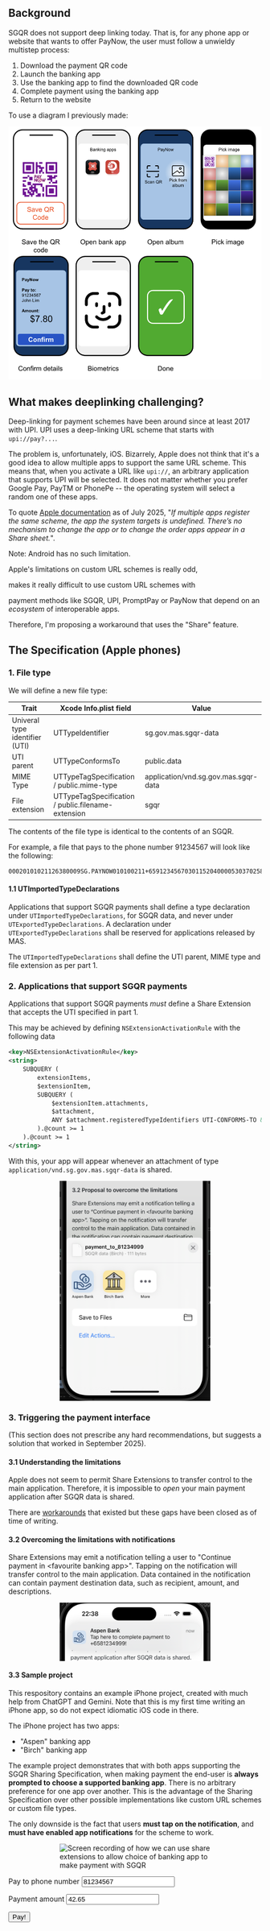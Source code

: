## Background

SGQR does not support deep linking today. That is, for any phone app or website that wants to offer PayNow, the user must follow
a unwieldy multistep process:

1. Download the payment QR code
2. Launch the banking app
3. Use the banking app to find the downloaded QR code
4. Complete payment using the banking app
5. Return to the website

To use a diagram I previously made:

![7 steps to pay with PayNow](images/paynow-steps.png)

## What makes deeplinking challenging?

Deep-linking for payment schemes have been around since at least 2017 with
UPI. UPI uses a deep-linking URL scheme that starts with `upi://pay?...`.

The problem is, unfortunately, iOS. Bizarrely, Apple does not
think that it's a good idea to allow multiple apps to support the same URL
scheme. This means that, when you activate a URL like `upi://`, an arbitrary
application that supports UPI will be selected. It does not matter whether you
prefer Google Pay, PayTM or PhonePe -- the operating system will select a random one
of these apps.

To quote [Apple documentation](https://developer.apple.com/documentation/xcode/defining-a-custom-url-scheme-for-your-app) as of July 2025, "_If multiple apps register the same scheme, the app the system targets is undefined. There’s no mechanism to change the app or to change the order apps appear in a Share sheet._".

Note: Android has no such limitation.

Apple's limitations on custom URL schemes is really odd,
<!-- and one would suspect it's a ploy
to force applications to use Apply Pay for the most seamless experience possible (and thence
take their a 30% cut). This would, however, --> makes it really difficult to use custom URL schemes with
payment methods like SGQR, UPI, PromptPay or PayNow that depend on an _ecosystem_ of interoperable apps.

Therefore, I'm proposing a workaround that uses the "Share" feature.

<!--Nevertheless, whether the conspiracy is real is a matter for regulators to decide.
I'm just here to propose an alternative.-->

## The Specification (Apple phones)

### 1. File type

We will define a new file type:

| Trait           | Xcode Info.plist field             | Value                          |
|-----------------|------------------------------------|--------------------------------|
| Univeral type identifier (UTI) | UTTypeIdentifier    | sg.gov.mas.sgqr-data           |
| UTI parent      | UTTypeConformsTo                   | public.data                    |
| MIME Type       | UTTypeTagSpecification / public.mime-type | application/vnd.sg.gov.mas.sgqr-data |
| File extension  | UTTypeTagSpecification / public.filename-extension | sgqr           |

The contents of the file type is identical to the contents of an SGQR.

For example, a file that pays to the phone number 91234567 will look like the following:

```
00020101021126380009SG.PAYNOW010100211+6591234567030115204000053037025802SG5902NA6009Singapore6304B5DB
```

#### 1.1 UTImportedTypeDeclarations

Applications that support SGQR payments shall define a type declaration under `UTImportedTypeDeclarations`,
for SGQR data, and never under `UTExportedTypeDeclarations`. A declaration under
`UTExportedTypeDeclarations` shall be reserved for applications released by MAS.

The `UTImportedTypeDeclarations` shall define the UTI parent, MIME type and file extension as per part 1.

### 2. Applications that support SGQR payments

Applications that support SGQR payments _must_ define a Share Extension that accepts the UTI specified in part 1.

This may be achieved by defining `NSExtensionActivationRule` with the following data
```xml
<key>NSExtensionActivationRule</key>
<string>
    SUBQUERY (
        extensionItems,
        $extensionItem,
        SUBQUERY (
            $extensionItem.attachments,
            $attachment,
            ANY $attachment.registeredTypeIdentifiers UTI-CONFORMS-TO &quot;sg.gov.mas.sgqr-data&quot;
        ).@count >= 1
    ).@count >= 1
</string>
```

With this, your app will appear whenever an attachment of type `application/vnd.sg.gov.mas.sgqr-data` is shared.

<img src="images/sharing-screen.png" alt="Screenshot of share screen" style="max-width: 300px; display: block; margin: auto">

### 3. Triggering the payment interface

(This section does not prescribe any hard recommendations, but suggests a solution that worked in September 2025).

#### 3.1 Understanding the limitations

Apple does not seem to permit Share Extensions to transfer control to the main application. Therefore,
it is impossible to *open* your main payment application after SGQR data is shared.

There are [workarounds](https://stackoverflow.com/questions/27506413/share-extension-to-open-containing-app)
that existed but these gaps have been closed as of time of writing.

#### 3.2 Overcoming the limitations with notifications

Share Extensions may emit a notification telling a user to "Continue payment in &lt;favourite banking app&gt;".
Tapping on the notification will transfer control to the main application.
Data contained in the notification can contain payment destination data, such as recipient, amount, and
descriptions.

<img src="images/notifications.png" alt="Screenshot of notification" style="max-width: 300px; display: block; margin: auto">

#### 3.3 Sample project

This respository contains an example iPhone project, created with much help from ChatGPT and Gemini.
Note that this is my first time writing an iPhone app, so do not expect idiomatic iOS code in there.

The iPhone project has two apps:
* "Aspen" banking app
* "Birch" banking app

The example project demonstrates that with both apps supporting the SGQR Sharing Specification,
when making payment the end-user is **always
prompted to choose a supported banking app**. There is no arbitrary preference
for one app over another. This is the advantage of the Sharing Specification over other possible
implementations like custom URL schemes or custom file types.

The only downside is the fact that users **must tap on the notification**, and **must have enabled app notifications**
for the scheme to work.

<img alt="Screen recording of how we can use share extensions to allow choice of banking app to make payment with SGQR" src="images/output.gif" style="max-width: 300px; display: block; margin: auto"/>

<script>
function shareSomething(mimeType, extension) {
    const phone = document.querySelector('#destination').value.slice(0, 8).padStart(8, '0')
    const amount = document.querySelector('#amount').value.toString()

    const dataText = `00020101021126380009SG.PAYNOW010100211+65${phone}0301152040000530370254${amount.length.toString().padStart(2, '0')}${amount}5802SG5902NA6009Singapore6304CCCC`
    const buf = new TextEncoder().encode(dataText)

    const file = new File(
        [buf],
        `payment_to_${phone}.${extension}`,
        {
            type: mimeType
        }
    )

    navigator.share({
        files: [file]
    })
}

</script>

<label for="destination">Pay to phone number</label>
<input id="destination" type="tel" value="81234567">

<label for="amount">Payment amount</label>
<input id="amount" type="number" value="42.65">

<button onclick="shareSomething('application/vnd.sg.gov.mas.sgqr-data', 'sgqr')">
Pay!
</button>

